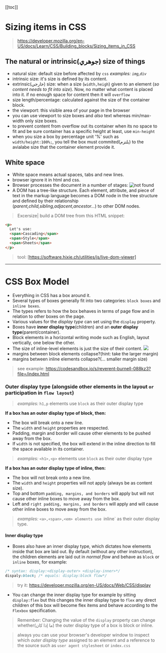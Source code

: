 [[toc]]

# Sizing items in CSS

> https://developer.mozilla.org/en-US/docs/Learn/CSS/Building_blocks/Sizing_items_in_CSS

## The natural or intrinsic(جوهري) size of things

- natural size: default size before affected by `css` _examples: `img`,`div`_
- intrinsic size: it's size is defined by its content.
- extrinsic(خارجي) size: when a size (`width,heigh`) given to an element (_so content needs to fit into size_). Now, no matter what content is placed into it. if no enough space for content then it will `overflow`
- size length/percentage: calculated against the size of the container block.
- the viewport: this visible area of your page in the browser
- you can use viewport to size boxes and *also* text whereas min/max-width only size boxes.
- to prevent content from overflow out its container when its no space to fit and be sure container has a specific height at least, use `min-height`
- when you size a box by percentage unit '%' such as `width/height:100%;`, you tell the box must commited(يلتزم) to the avialabe size that the container element provide it.

## White space

- White space means actual spaces, tabs and new lines.
- browser ignore it in html and css.
- Browser processes the document in a number of stages:
![not found](https://developer.mozilla.org/en-US/docs/Learn/CSS/First_steps/How_CSS_works/rendering.svg)
- A DOM has a tree-like structure. Each element, attribute, and piece of text in the markup language becomes a DOM node in the tree structure and defined by their relationship (_parent,child,sibling,adjacent,ancestor..._) to other DOM nodes.
> Excersize| build a DOM tree from this HTML snippet:

```html
<p>
  Let's use:
  <span>Cascading</span>
  <span>Style</span>
  <span>Sheets</span>
</p>
```

> tool: [https://software.hixie.ch/utilities/js/live-dom-viewer]


---

# CSS Box Model

- Everything in CSS has a box around it.
- Several types of boxes generally fit into two categories: `block boxes` and `inline boxes`.
- The types refers to how the box behaves in terms of page flow and in relation to other boxes on the page.
- Various values for the _display type_ can set using the `display` property.
- Boxes have **inner display type**(children) and an **outer display type**(parent/container).
- Block elements in a horizontal writing mode such as English, layout vertically, one below the other.
- The size of inline-level elements is just the size of their content.
![](https://developer.mozilla.org/en-US/docs/Web/CSS/CSS_Flow_Layout/Block_and_Inline_Layout_in_Normal_Flow/mdn-horizontal.png)
- margins between block elements collapse?(hint: take the larger margin)
- margins between inline elements collapse?(... smaller margin size)

> see example: https://codesandbox.io/s/reverent-burnell-088kz3?file=/index.html

### Outer display type (alongside other elements in the layout `or` participation in `flow layout`)

> _examples:_ `h1,p` elements use `block` as their outer display type

**If a box has an outer display type of block, then:**
+ The box will break onto a new line.
+ The `width` and `height` properties are respected.
+ Padding, margin and border will cause other elements to be pushed away from the box.
+ If `width` is not specified, the box will extend in the inline direction to fill the space available in its container. 

> _examples:_ `<h1>,<p>` elements use `block` as their outer display type

**If a box has an outer display type of inline, then:**
- The box will not break onto a new line.
- The `width` and `height` properties will not apply (always be as content size).
- Top and bottom `padding, margins, and borders` will apply but will not cause other inline boxes to move away from the box.
- Left and `right padding, margins, and borders` will apply and will cause other inline boxes to move away from the box.
> _examples:_  `<a>,<span>,<em> elements use `inline` as their outer display type.

#### Inner display type

- Boxes also have an inner display type, which dictates how elements inside that box are laid out. By default (without any other instruction), the children elements are laid out in _normal flow_ and behave as `block` or `inline` boxes, for example:

```css
/* syntax: display:<display-outer> <display-inner>*/
dispaly:block; /* equals: display:block flow*/
```

> try it: https://developer.mozilla.org/en-US/docs/Web/CSS/display

- You can change the inner display type for example by sitting `display:flex` but this changes the inner display type to `flex` any direct children of this box will become flex items and behave according to the `Flexbox` specification.

> Remember: Changing the value of the `display` property can change whether(ما إذا كان) the outer display type of a box is block or inline.

> always you can use your browser's developer window to inspect which _outer display type_ assigned to an element and a reference to the source such as `user agent stylesheet` or `index.css`


